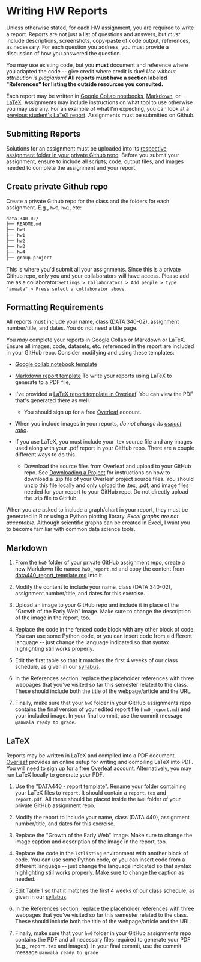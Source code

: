 # Writing HW Reports

Unless otherwise stated, for each HW assignment, you are required to write a report. Reports are not just a list of questions and answers, but *must* include descriptions, screenshots, copy-paste of code output, references, as necessary.  For each question you address, you must provide a discussion of how you answered the question.  

You may use existing code, but you **must** document and reference where you adapted the code -- give credit where credit is due! *Use without attribution is plagiarism!*  **All reports must have a section labeled "References" for listing the outside resources you consulted.**

Each report may be written in [Google Collab notebooks](#google-collab-notebooks), [Markdown](#markdown), or [LaTeX](#latex). Assignments may include instructions on what tool to use otherwise you may use any. For an example of what I'm expecting, you can look at a [previous student's LaTeX report](report_exemplar.pdf). Assignments must be submitted on Github.

## Submitting Reports

Solutions for an assignment must be uploaded into its [respective assignment folder in your private Github repo](#create-private-github-repo). Before you submit your assignment, ensure to include all scripts, code, output files, and images needed to complete the assignment and your report.

## Create private Github repo

Create a private Github repo for the class and the folders for each assignment. E.g., `hw0`, `hw1`, etc:
```bash
data-340-02/
├── README.md
├── hw0
├── hw1
├── hw2
├── hw3
├── hw4
├── group-project
```
This is where you'd submit all your assignments. Since this is a private Github repo, only you and your collaborators will have access. Please add me as a collaborator:```Settings > Collaborators > Add people > type "anwala" > Press select a collaborator above```.

## Formatting Requirements

All reports must include your name, class (DATA 340-02), assignment number/title, and dates. You do not need a title page.

You *may* complete your reports in Google Collab or Markdown or LaTeX. Ensure all images, code, datasets, etc. referenced in the report are  included in your GitHub repo. Consider modifying and using these templates:

* [Google collab notebook template](data_340_02_report_template)
* [Markdown report template](https://github.com/anwala/teaching-web-science/blob/main/fall-2022/homework/hw0/data440_report_template.md)
To write your reports using LaTeX to generate to a PDF file,

* I've provided a [LaTeX report template in Overleaf](https://www.overleaf.com/read/vrfznvpgyrjc).  You can view the PDF that's generated there as well.
  * You should sign up for a free [Overleaf](https://overleaf.com) account.
* When you include images in your reports, *do not change its [aspect ratio](https://en.wikipedia.org/wiki/Aspect_ratio_(image))*.
* If you use LaTeX, you must include your .tex source file and any images used along with your .pdf report in your GitHub repo.  There are a couple different ways to do this.
  * Download the source files from Overleaf and upload to your GitHub repo.  See [Downloading a Project](https://www.overleaf.com/learn/how-to/Downloading_a_Project) for instructions on how to download a .zip file of your Overleaf project source files.  You should unzip this file locally and only upload the .tex, .pdf, and image files needed for your report to your GitHub repo.  Do not directly upload the .zip file to GitHub.
  
When you are asked to include a graph/chart in your report, they must be generated in R or using a Python plotting library.  *Excel graphs are not acceptable.* Although scientific graphs can be created in Excel, I want you to become familiar with common data science tools.

## Markdown

1. From the `hw0` folder of your private GitHub assignment repo, create a new Markdown file named `hw0_report.md` and copy the content from [data440_report_template.md](https://github.com/anwala/teaching-web-science/blob/main/fall-2022/homework/hw0/data440_report_template.md) into it. 

2. Modify the content to include your name, class (DATA 340-02), assignment number/title, and dates for this exercise.

3. Upload an image to your GitHub repo and include it in place of the "Growth of the Early Web" image. Make sure to change the description of the image in the report, too.

4. Replace the code in the fenced code block with any other block of code.  You can use some Python code, or you can insert code from a different language -- just change the language indicated so that syntax highlighting still works properly.

5. Edit the first table so that it matches the first 4 weeks of our class schedule, as given in our [syllabus](https://github.com/anwala/teaching-network-science/blob/main/spring-2023/syllabus.md#summary-schedule).

6. In the References section, replace the placeholder references with three webpages that you've visited so far this semester related to the class. These should include both the title of the webpage/article and the URL.

7. Finally, make sure that your `hw0` folder in your GitHub assignments repo contains the final version of your edited report file (`hw0_report.md`) and your included image.  In your final commit, use the commit message `@anwala ready to grade`.

## LaTeX

Reports may be written in LaTeX and compiled into a PDF document. [Overleaf](https://overleaf.com) provides an online setup for writing and compiling LaTeX into PDF.  You will need to sign up for a free [Overleaf](https://overleaf.com) account. Alternatively, you may run LaTeX locally to generate your PDF.

1. Use the "[DATA440 - report template](https://www.overleaf.com/read/vrfznvpgyrjc)". Rename your folder containing your LaTeX files to `report`. It should contain a `report.tex` and `report.pdf`. All these should be placed inside the `hw0` folder of your private GitHub assignment repo. 

2. Modify the report to include your name, class (DATA 440), assignment number/title, and dates for this exercise.

3. Replace the "Growth of the Early Web" image. Make sure to change the image caption and description of the image in the report, too.

4. Replace the code in the `lstlisting` environment with another block of code.  You can use some Python code, or you can insert code from a different language -- just change the language indicated so that syntax highlighting still works properly.  Make sure to change the caption as needed.

5. Edit Table 1 so that it matches the first 4 weeks of our class schedule, as given in our [syllabus](https://github.com/anwala/teaching-network-science/blob/main/spring-2023/syllabus.md#summary-schedule).

6. In the References section, replace the placeholder references with three webpages that you've visited so far this semester related to the class. These should include both the title of the webpage/article and the URL.

7. Finally, make sure that your `hw0` folder in your GitHub assignments repo contains the PDF and all necessary files required to generate your PDF (e.g., `report.tex` and images). In your final commit, use the commit message `@anwala ready to grade`

